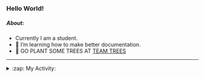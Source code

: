 ### Hello World!

##### About:
- Currently I am a student.
- 🌱 I’m learning how to make better documentation.
- 🌱 GO PLANT SOME TREES AT [TEAM TREES](https://teamtrees.org/)

---
<details>
  <summary>:zap: My Activity:</summary>
  
<!--START_SECTION:waka-->
![Code Time](http://img.shields.io/badge/Code%20Time-1%2C218%20hrs%2039%20mins-blue)

**I'm a Night 🦉** 

```text
🌞 Morning                1926 commits        ███░░░░░░░░░░░░░░░░░░░░░░   10.17 % 
🌆 Daytime                6419 commits        ████████░░░░░░░░░░░░░░░░░   33.88 % 
🌃 Evening                5436 commits        ███████░░░░░░░░░░░░░░░░░░   28.69 % 
🌙 Night                  5166 commits        ███████░░░░░░░░░░░░░░░░░░   27.27 % 
```
📅 **I'm Most Productive on Wednesday** 

```text
Monday                   2649 commits        ███░░░░░░░░░░░░░░░░░░░░░░   13.98 % 
Tuesday                  2593 commits        ███░░░░░░░░░░░░░░░░░░░░░░   13.69 % 
Wednesday                4446 commits        ██████░░░░░░░░░░░░░░░░░░░   23.47 % 
Thursday                 2467 commits        ███░░░░░░░░░░░░░░░░░░░░░░   13.02 % 
Friday                   2000 commits        ███░░░░░░░░░░░░░░░░░░░░░░   10.56 % 
Saturday                 1640 commits        ██░░░░░░░░░░░░░░░░░░░░░░░   08.66 % 
Sunday                   3152 commits        ████░░░░░░░░░░░░░░░░░░░░░   16.64 % 
```


📊 **This Week I Spent My Time On** 

```text
🔥 Editors: 
VS Code                  10 hrs 40 mins      █████████████████████░░░░   84.24 % 
Android Studio           1 hr 52 mins        ████░░░░░░░░░░░░░░░░░░░░░   14.83 % 
IntelliJ                 7 mins              ░░░░░░░░░░░░░░░░░░░░░░░░░   00.92 % 

🐱‍💻 Projects: 
chacha-chaudhary-web     5 hrs 46 mins       ███████████░░░░░░░░░░░░░░   45.57 % 
dev-pro-tips-bot         2 hrs 40 mins       █████░░░░░░░░░░░░░░░░░░░░   21.13 % 
namami-gange-chatbot     1 hr 27 mins        ███░░░░░░░░░░░░░░░░░░░░░░   11.54 % 
apiworkofcc              1 hr 11 mins        ██░░░░░░░░░░░░░░░░░░░░░░░   09.41 % 
py-series                45 mins             ██░░░░░░░░░░░░░░░░░░░░░░░   06.01 % 
```


 Last Updated on 04/10/2023 07:10:33 UTC
<!--END_SECTION:waka-->
</details>
